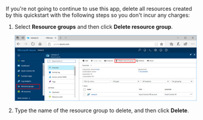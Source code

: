 If you're not going to continue to use this app, delete all resources created by this quickstart with the following steps so you don't incur any charges:

1. Select **Resource groups** and then click **Delete resource group**. 

   ![Metrics in the Azure portal](./media/cosmos-db-delete-resource-group/delete-resources.png)

2. Type the name of the resource group to delete, and then click **Delete**.

